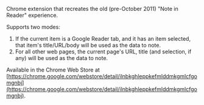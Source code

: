 Chrome extension that recreates the old (pre-October 2011) "Note in Reader" experience.

Supports two modes:

1. If the current item is a Google Reader tab, and it has an item selected, that item's title/URL/body will be used as the data to note.
1. For all other web pages, the current page's URL, title (and selection, if any) will be used as the data to note.

Available in the Chrome Web Store at [https://chrome.google.com/webstore/detail/ilnbkghleppkefmlddmkgmlcfgomgnbj](https://chrome.google.com/webstore/detail/ilnbkghleppkefmlddmkgmlcfgomgnbj).
